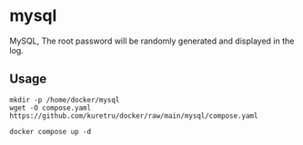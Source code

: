 # mysql

MySQL, The root password will be randomly generated and displayed in the log.

## Usage

```shell
mkdir -p /home/docker/mysql
wget -O compose.yaml https://github.com/kuretru/docker/raw/main/mysql/compose.yaml

docker compose up -d
```
